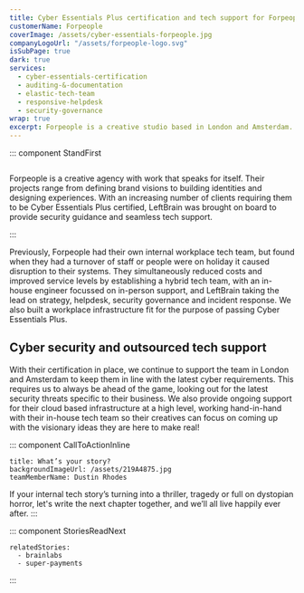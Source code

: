 ```yaml
---
title: Cyber Essentials Plus certification and tech support for Forpeople
customerName: Forpeople
coverImage: /assets/cyber-essentials-forpeople.jpg
companyLogoUrl: "/assets/forpeople-logo.svg"
isSubPage: true
dark: true
services:
  - cyber-essentials-certification
  - auditing-&-documentation
  - elastic-tech-team
  - responsive-helpdesk
  - security-governance
wrap: true
excerpt: Forpeople is a creative studio based in London and Amsterdam. LeftBrain worked to ensure their workplace infrastructure passed Cyber Essentials Plus and their team were supported with our rapid response helpdesk.
---
```


::: component StandFirst
~~~
~~~

Forpeople is a creative agency with work that speaks for itself. Their projects range from defining brand visions to building identities and designing experiences. With an increasing number of clients requiring them to be Cyber Essentials Plus certified, LeftBrain was brought on board to provide security guidance and seamless tech support.

:::

Previously, Forpeople had their own internal workplace tech team, but found when they had a turnover of staff or people were on holiday it caused disruption to their systems. They simultaneously reduced costs and improved service levels by establishing a hybrid tech team, with an in-house engineer focussed on in-person support, and LeftBrain taking the lead on strategy, helpdesk, security governance and incident response. We also built a workplace infrastructure fit for the purpose of passing Cyber Essentials Plus.

## Cyber security and outsourced tech support

With their certification in place, we continue to support the team in London and Amsterdam to keep them in line with the latest cyber requirements. This requires us to always be ahead of the game, looking out for the latest security threats specific to their business. We also provide ongoing support for their cloud based infrastructure at a high level, working hand-in-hand with their in-house tech team so their creatives can focus on coming up with the visionary ideas they are here to make real!

::: component CallToActionInline
~~~
title: What’s your story?
backgroundImageUrl: /assets/219A4875.jpg
teamMemberName: Dustin Rhodes
~~~
If your internal tech story’s turning into a thriller, tragedy or full on dystopian horror, let's write the next chapter together, and we’ll all live happily ever after.
:::

::: component StoriesReadNext
~~~
relatedStories:
  - brainlabs
  - super-payments
~~~

:::